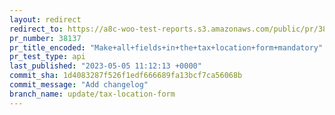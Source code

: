 ```yaml
---
layout: redirect
redirect_to: https://a8c-woo-test-reports.s3.amazonaws.com/public/pr/38137/api/index.html
pr_number: 38137
pr_title_encoded: "Make+all+fields+in+the+tax+location+form+mandatory"
pr_test_type: api
last_published: "2023-05-05 11:12:13 +0000"
commit_sha: 1d4083287f526f1edf666689fa13bcf7ca56068b
commit_message: "Add changelog"
branch_name: update/tax-location-form
---
```

